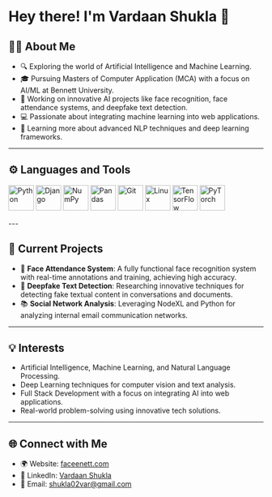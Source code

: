 # Hey there! I'm Vardaan Shukla 👋

## 🙋‍♂️ About Me
- 🔍 Exploring the world of Artificial Intelligence and Machine Learning.
- 🎓 Pursuing Masters of Computer Application (MCA) with a focus on AI/ML at Bennett University.
- 🧠 Working on innovative AI projects like face recognition, face attendance systems, and deepfake text detection.
- 💻 Passionate about integrating machine learning into web applications.
- 🌱 Learning more about advanced NLP techniques and deep learning frameworks.

---

## ⚙️ Languages and Tools
<p>
<img src="https://upload.wikimedia.org/wikipedia/commons/c/c3/Python-logo-notext.svg" alt="Python" width="50"/>
    <img src="https://static.djangoproject.com/img/logos/django-logo-negative.svg" alt="Django" width="50"/>
    <img src="https://upload.wikimedia.org/wikipedia/commons/3/31/NumPy_logo_2020.svg" alt="NumPy" width="50"/>
    <img src="https://upload.wikimedia.org/wikipedia/commons/e/ed/Pandas_logo.svg" alt="Pandas" width="50"/>
    <img src="https://upload.wikimedia.org/wikipedia/commons/e/e0/Git-logo.svg" alt="Git" width="50"/>
    <img src="https://upload.wikimedia.org/wikipedia/commons/3/35/Tux.svg" alt="Linux" width="50"/>
    <img src="https://upload.wikimedia.org/wikipedia/commons/2/2d/Tensorflow_logo.svg" alt="TensorFlow" width="50"/>
    <img src="https://upload.wikimedia.org/wikipedia/commons/1/10/PyTorch_logo_icon.svg" alt="PyTorch" width="50"/>
    
</p>
---

## 🚀 Current Projects
- 🌟 **Face Attendance System**: A fully functional face recognition system with real-time annotations and training, achieving high accuracy.
- 📝 **Deepfake Text Detection**: Researching innovative techniques for detecting fake textual content in conversations and documents.
- 📚 **Social Network Analysis**: Leveraging NodeXL and Python for analyzing internal email communication networks.

---

## 💡 Interests
- Artificial Intelligence, Machine Learning, and Natural Language Processing.
- Deep Learning techniques for computer vision and text analysis.
- Full Stack Development with a focus on integrating AI into web applications.
- Real-world problem-solving using innovative tech solutions.

---

## 🌐 Connect with Me
- 🌍 Website: [faceenett.com](http://faceenett.com)
- 💼 LinkedIn: [Vardaan Shukla](https://www.linkedin.com/in/vardaan-shukla-0a9a4b208/)
- 📧 Email: shukla02var@gmail.com
